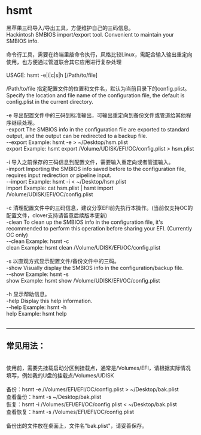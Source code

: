 # hsmt


黑苹果三码导入/导出工具，方便维护自己的三码信息。 <br>
Hackintosh SMBIOS import/export tool. Convenient to maintain your SMBIOS info.<br>
<br>
命令行工具，需要在终端里敲命令执行，风格比较Linux，需配合输入输出重定向使用，也方便通过管道联合其它应用进行复杂处理<br>
<br>
USAGE: hsmt -e|i|c|s|h [/Path/to/file]<br>
<br>
 /Path/to/file		指定配置文件的位置和文件名，默认为当前目录下的config.plist。<br>
			Specify the location and file name of the configuration file, the default is config.plist in the current directory.<br>
<br>
 -e			导出配置文件中的三码到标准输出，可输出重定向到备份文件或管道给其他程序继续处理。<br>
  -export		The SMBIOS info in the configuration file are exported to standard output, and the output can be redirected to a backup file.<br>
  --export		Example: hsmt -e > ~/Desktop/hsm.plist<br>
  export		Example: hsmt export /Volume/UDISK/EFI/OC/config.plist > hsm.plist<br>
<br>
 -i			导入之前保存的三码信息到配置文件，需要输入重定向或者管道输入。<br>
  -import		Importing the SMBIOS info saved before to the configuration file, requires input redirection or pipeline input.<br>
  --import		Example: hsmt -i < ~/Desktop/hsm.plist<br>
  import		Example: cat hsm.plist | hsmt import /Volume/UDISK/EFI/OC/config.plist<br>
<br>
 -c			清理配置文件中的三码信息，建议分享EFI前先执行本操作。(当前仅支持OC的配置文件，clover支持请留意后续版本更新)<br>
  -clean		To clean up the SMBIOS info in the configuration file, it's recommended to perform this operation before sharing your EFI. (Currently OC only)<br>
  --clean		Example: hsmt -c<br>
  clean			Example: hsmt clean /Volume/UDISK/EFI/OC/config.plist<br>
<br>
 -s			以直观方式显示配置文件/备份文件中的三码。<br>
  -show			Visually display the SMBIOS info in the configuration/backup file.<br>
  --show		Example: hsmt -s<br>
  show			Example: hsmt show /Volume/UDISK/EFI/OC/config.plist<br>
<br>
 -h			显示帮助信息。<br>
  -help			Display this help information.<br>
  --help		Example: hsmt -h<br>
  help			Example: hsmt help<br>
<br>

---

## 常见用法：<br>
<br>
使用前，需要先挂载启动分区到挂载点，通常是/Volumes/EFI，请根据实际情况填写，例如我的U盘的挂载点/Volumes/UDISK<br>
<br>
备份：hsmt -e /Volumes/EFI/EFI/OC/config.plist > ~/Desktop/bak.plist<br>
查看备份：hsmt -s ~/Desktop/bak.plist<br>
恢复：hsmt -i /Volumes/EFI/EFI/OC/config.plist < ~/Desktop/bak.plist<br>
查看恢复：hsmt -s /Volumes/EFI/EFI/OC/config.plist<br>
<br>
备份出的文件放在桌面上，文件名"bak.plist"，请妥善保存。<br>

